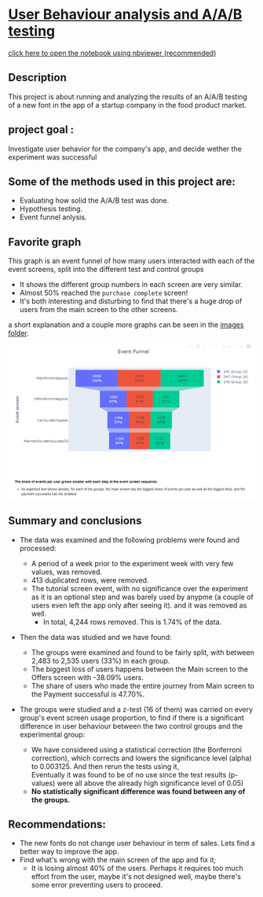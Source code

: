 # [User Behaviour analysis and A/A/B testing](https://nbviewer.org/github/cheziman/My_Projects/blob/173ec1d66d3c13bf1d45a9f172db0097385b5db4/User_behaviour_AAB_test/AB_Analysis_and_Hypo_Prioritization.ipynb)
[click here to open the notebook using nbviewer (recommended)](https://nbviewer.org/github/cheziman/My_Projects/blob/173ec1d66d3c13bf1d45a9f172db0097385b5db4/User_behaviour_AAB_test/AB_Analysis_and_Hypo_Prioritization.ipynb)

## Description
This project is about running and analyzing the results of an A/A/B testing of a new font in the app of a startup company in the food product market.

## project goal :
Investigate user behavior for the company's app, and decide wether the experiment was successful


## Some of the methods used in this project are:
- Evaluating how solid the A/A/B test was done.
- Hypothesis testing.
- Event funnel anlysis.

## Favorite graph
This graph is an event funnel of how many users interacted with each of the event screens, split into the different test and control groups
- It shows the different group numbers in each screen are very similar.
- Almost 50% reached the `purchase complete` screen!
- It's both interesting and disturbing to find that there's a huge drop of users from the main screen to the other screens.

a short explanation and a couple more graphs can be seen in the [images folder](https://github.com/cheziman/My_Projects/tree/main/User_behaviour_AAB_test/images).

![Group_event_funnel.PNG](images/Group_event_funnel.PNG)





## Summary and conclusions
- The data was examined and the following problems were found and processed:
    - A period of a week prior to the experiment week with very few values, was removed.
    - 413 duplicated rows, were removed.
    - The tutorial screen event, with no significance over the experiment as it is an optional step and was barely used by anypme (a couple of users even left the app only after seeing it). and it was removed as well.
        - In total, 4,244 rows removed. This is 1.74% of the data.
        
        
- Then the data was studied and we have found:
    - The groups were examined and found to be fairly split, with between 2,483 to 2,535 users (33%) in each group.
    - The biggest loss of users happens between the Main screen to the Offers screen with -38.09% users.
    - The share of users who made the entire journey from Main screen to the Payment successful is 47.70%.

- The groups were studied and a z-test (16 of them) was carried on every group's event screen usage proportion, to find if there is a significant difference in user behaviour between the two control groups and the experimental group:
    - We have considered using a statistical correction (the Bonferroni correction), which corrects and lowers the significance level (alpha) to 0.003125. And then rerun the tests using it,<br>
        Eventually it was found to be of no use since the test results (p-values) were all above the already high significance level of 0.05)
    - **No statistically significant difference was found between any of the groups.**

##  Recommendations:
- The new fonts do not change user behaviour in term of sales.  Lets find a better way to improve the app.
- Find what's wrong with the main screen of the app and fix it;
  - It is losing almost 40% of the users. Perhaps it requires too much effort from the user, maybe it's not designed well, maybe there's some error preventing users to proceed.
